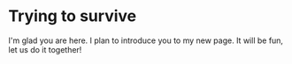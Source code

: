 # Trying to survive

I'm glad you are here. I plan to introduce you to my new page. It will be fun, let us do it together!

